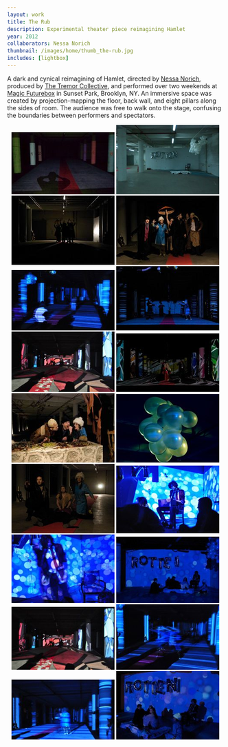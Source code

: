 ```yaml
---
layout: work
title: The Rub
description: Experimental theater piece reimagining Hamlet
year: 2012
collaborators: Nessa Norich
thumbnail: /images/home/thumb_the-rub.jpg
includes: [lightbox]
---
```



A dark and cynical reimagining of Hamlet, directed by [Nessa Norich](http://www.nessanorich.com), produced by [The Tremor Collective](http://www.tremorcollective.tumblr.com), and performed over two weekends at [Magic Futurebox](http://www.magicfuturebox.com) in Sunset Park, Brooklyn, NY. An immersive space was created by projection-mapping the floor, back wall, and eight pillars along the sides of room. The audience was free to walk onto the stage, confusing the boundaries between performers and spectators.

<center>
<a href="/images/the-rub/the-rub-1.jpg" rel="lightbox[rub]"><img src="/images/the-rub/thumb_the-rub-1.jpg" /></a>
<a href="/images/the-rub/the-rub-2.jpg" rel="lightbox[rub]"><img src="/images/the-rub/thumb_the-rub-2.jpg" /></a>
<a href="/images/the-rub/the-rub-3.jpg" rel="lightbox[rub]"><img src="/images/the-rub/thumb_the-rub-3.jpg" /></a>
<a href="/images/the-rub/the-rub-4.jpg" rel="lightbox[rub]"><img src="/images/the-rub/thumb_the-rub-4.jpg" /></a>
<a href="/images/the-rub/the-rub-5.jpg" rel="lightbox[rub]"><img src="/images/the-rub/thumb_the-rub-5.jpg" /></a>
<a href="/images/the-rub/the-rub-6.jpg" rel="lightbox[rub]"><img src="/images/the-rub/thumb_the-rub-6.jpg" /></a>
<a href="/images/the-rub/the-rub-7.jpg" rel="lightbox[rub]"><img src="/images/the-rub/thumb_the-rub-7.jpg" /></a>
<a href="/images/the-rub/the-rub-8.jpg" rel="lightbox[rub]"><img src="/images/the-rub/thumb_the-rub-8.jpg" /></a>
<a href="/images/the-rub/the-rub-9.jpg" rel="lightbox[rub]"><img src="/images/the-rub/thumb_the-rub-9.jpg" /></a>
<a href="/images/the-rub/the-rub-10.jpg" rel="lightbox[rub]"><img src="/images/the-rub/thumb_the-rub-10.jpg" /></a>
<a href="/images/the-rub/the-rub-11.jpg" rel="lightbox[rub]"><img src="/images/the-rub/thumb_the-rub-11.jpg" /></a>
<a href="/images/the-rub/the-rub-12.jpg" rel="lightbox[rub]"><img src="/images/the-rub/thumb_the-rub-12.jpg" /></a>
<a href="/images/the-rub/the-rub-13.jpg" rel="lightbox[rub]"><img src="/images/the-rub/thumb_the-rub-13.jpg" /></a>
<a href="/images/the-rub/the-rub-14.jpg" rel="lightbox[rub]"><img src="/images/the-rub/thumb_the-rub-14.jpg" /></a>
<a href="/images/the-rub/the-rub-15.jpg" rel="lightbox[rub]"><img src="/images/the-rub/thumb_the-rub-15.jpg" /></a>
<a href="/images/the-rub/the-rub-16.jpg" rel="lightbox[rub]"><img src="/images/the-rub/thumb_the-rub-16.jpg" /></a>
<a href="/images/the-rub/the-rub-17.jpg" rel="lightbox[rub]"><img src="/images/the-rub/thumb_the-rub-17.jpg" /></a>
<a href="/images/the-rub/the-rub-18.jpg" rel="lightbox[rub]"><img src="/images/the-rub/thumb_the-rub-18.jpg" /></a>
</center>